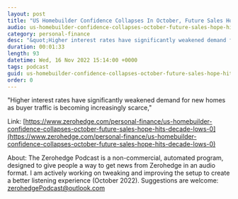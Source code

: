```yaml
---
layout: post
title: "US Homebuilder Confidence Collapses In October, Future Sales Hope Hits Decade-Lows"
audio: us-homebuilder-confidence-collapses-october-future-sales-hope-hits-decade-lows-0-0
category: personal-finance
desc: "&quot;Higher interest rates have significantly weakened demand for new homes as buyer traffic is becoming increasingly scarce,&quot; "
duration: 00:01:33
length: 93
datetime: Wed, 16 Nov 2022 15:14:00 +0000
tags: podcast
guid: us-homebuilder-confidence-collapses-october-future-sales-hope-hits-decade-lows-0-0
order: 0
---
```

&quot;Higher interest rates have significantly weakened demand for new homes as buyer traffic is becoming increasingly scarce,&quot; 

Link: [https://www.zerohedge.com/personal-finance/us-homebuilder-confidence-collapses-october-future-sales-hope-hits-decade-lows-0](https://www.zerohedge.com/personal-finance/us-homebuilder-confidence-collapses-october-future-sales-hope-hits-decade-lows-0)

About: The Zerohedge Podcast is a non-commercial, automated program, designed to give people a way to get news from Zerohedge in an audio format.  I am actively working on tweaking and improving the setup to create a better listening experience (October 2022).  Suggestions are welcome: [zerohedgePodcast@outlook.com](mailto:zerohedgePodcast@outlook.com)